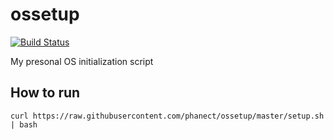 ossetup
=======
[![Build Status](https://travis-ci.org/phanect/ossetup.svg?branch=master)](https://travis-ci.org/phanect/ossetup)

My presonal OS initialization script

How to run
----------

```shell
curl https://raw.githubusercontent.com/phanect/ossetup/master/setup.sh | bash
```
